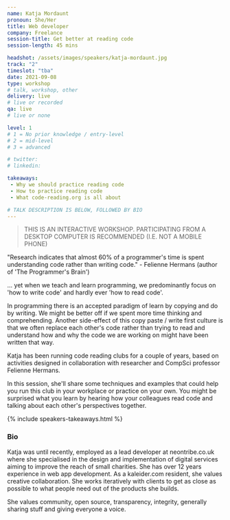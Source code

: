 ```yaml
---
name: Katja Mordaunt
pronoun: She/Her
title: Web developer
company: Freelance
session-title: Get better at reading code
session-length: 45 mins

headshot: /assets/images/speakers/katja-mordaunt.jpg
track: "2"
timeslot: "tba"
date: 2021-09-08
type: workshop
# talk, workshop, other
delivery: live
# live or recorded
qa: live
# live or none

level: 1
# 1 = No prior knowledge / entry-level
# 2 = mid-level
# 3 = advanced

# twitter:
# linkedin:

takeaways:
 - Why we should practice reading code
 - How to practice reading code
 - What code-reading.org is all about

# TALK DESCRIPTION IS BELOW, FOLLOWED BY BIO
---
```


<blockquote>THIS IS AN INTERACTIVE WORKSHOP. PARTICIPATING FROM A DESKTOP COMPUTER IS RECOMMENDED (I.E. NOT A MOBILE PHONE)</blockquote>

"Research indicates that almost 60% of a programmer's time is spent understanding code rather than writing code." - Felienne Hermans (author of 'The Programmer's Brain')

... yet when we teach and learn programming, we predominantly focus on 'how to write code' and hardly ever 'how to read code'.

In programming there is an accepted paradigm of learn by copying and do by writing. We might be better off if we spent more time thinking and comprehending. Another side-effect of this copy paste / write first culture is that we often replace each other's code rather than trying to read and understand how and why the code we are working on might have been written that way.

Katja has been running code reading clubs for a couple of years, based on activities designed in collaboration with researcher and CompSci professor Felienne Hermans.

In this session, she'll share some techniques and examples that could help you run this club in your workplace or practice on your own. You might be surprised what you learn by hearing how your colleagues read code and talking about each other's perspectives together.

{% include speakers-takeaways.html %}

<h3>Bio</h3>

Katja was until recently, employed as a lead developer at neontribe.co.uk where she specialised in the design and implementation of digital services aiming to improve the reach of small charities. She has over 12 years experience in web app development. As a kaleider.com resident, she values creative collaboration. She works iteratively with clients to get as close as possible to what people need out of the products she builds.

She values community, open source, transparency, integrity, generally sharing stuff and giving everyone a voice.
